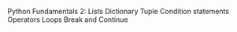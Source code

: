 Python Fundamentals 2:
    Lists
    Dictionary
    Tuple
    Condition statements
    Operators
    Loops
    Break and Continue